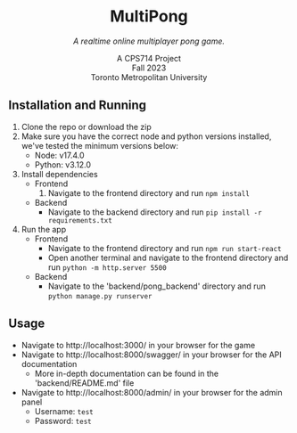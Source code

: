 <h1 align="center">MultiPong</h1>

  <p align="center" >
    <i>A realtime online multiplayer pong game.</i>
    <br>
  </p>


<p align="center">
    A CPS714 Project
    <br>
    Fall 2023
    <br>
    Toronto Metropolitan University
</p>


## Installation and Running
1. Clone the repo or download the zip
2. Make sure you have the correct node and python versions installed, we've tested the minimum versions below:
    - Node: v17.4.0
    - Python: v3.12.0
3. Install dependencies
    - Frontend
        1. Navigate to the frontend directory and run `npm install`
   - Backend
        - Navigate to the backend directory and run `pip install -r requirements.txt`
4. Run the app
    - Frontend
        - Navigate to the frontend directory and run `npm run start-react`
        - Open another terminal and navigate to the frontend directory and run `python -m http.server 5500`
    - Backend
        - Navigate to the 'backend/pong_backend' directory and run `python manage.py runserver`

## Usage
- Navigate to http://localhost:3000/ in your browser for the game 
- Navigate to http://localhost:8000/swagger/ in your browser for the API documentation
    - More in-depth documentation can be found in the 'backend/README.md' file
- Navigate to http://localhost:8000/admin/ in your browser for the admin panel
    - Username: `test`
    - Password: `test`